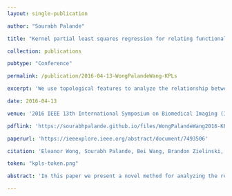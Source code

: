 ```yaml
---
layout: single-publication

author: "Sourabh Palande"

title: "Kernel partial least squares regression for relating functional brain network topology to clinical measures of behavior"

collection: publications

pubtype: "Conference"

permalink: /publication/2016-04-13-WongPalandeWang-KPLs

excerpt: 'We use topological features to analyze the relationship between functional brain networks and behavioral phenotypes.'

date: 2016-04-13

venue: '2016 IEEE 13th International Symposium on Biomedical Imaging (ISBI)'

pdflink: 'https://sourabhpalande.github.io/files/WongPalandeWang2016-KPLS.pdf'

paperurl: 'https://ieeexplore.ieee.org/abstract/document/7493506'

citation: 'Eleanor Wong, Sourabh Palande, Bei Wang, Brandon Zielinski, Jeffrey Anderson, and P. Thomas Fletcher. "Kernel partial least squares regression for relating functional brain network topology to clinical measures of behavior." In <i>2016 IEEE 13th International Symposium on Biomedical Imaging (ISBI)</i>, pp. 1303-1306. IEEE, 2016.'

token: "kpls-token.png"

abstract: 'In this paper we present a novel method for analyzing the relationship between functional brain networks and behavioral phenotypes. Drawing from topological data analysis, we first extract topological features using persistent homology from functional brain networks that are derived from correlations in resting-state fMRI. Rather than fixing a discrete network topology by thresholding the connectivity matrix, these topological features capture the network organization across all continuous threshold values. We then propose to use a kernel partial least squares (kPLS) regression to statistically quantify the relationship between these topological features and behavior measures. The kPLS also provides an elegant way to combine multiple image features by using linear combinations of multiple kernels. In our experiments we test the ability of our proposed brain network analysis to predict autism severity from rs-fMRI. We show that combining correlations with topological features gives better prediction of autism severity than using correlations alone.'

---
```

